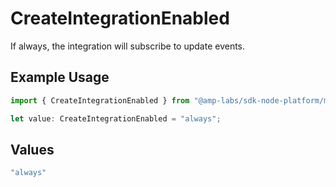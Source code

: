 # CreateIntegrationEnabled

If always, the integration will subscribe to update events.

## Example Usage

```typescript
import { CreateIntegrationEnabled } from "@amp-labs/sdk-node-platform/models/operations";

let value: CreateIntegrationEnabled = "always";
```

## Values

```typescript
"always"
```